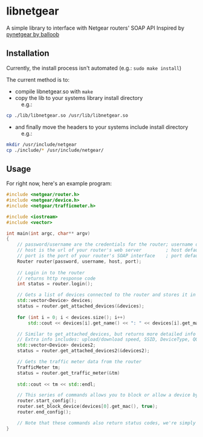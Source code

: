 # libnetgear

A simple library to interface with Netgear routers' SOAP API
Inspired by [pynetgear by balloob](https://github.com/balloob/pynetgear)

## Installation
Currently, the install process isn't automated (e.g.: `sudo make install`)

The current method is to:
- compile libnetgear.so with `make`
- copy the lib to your systems library install directory  
&nbsp;&nbsp;&nbsp;&nbsp;e.g.: 
```bash
cp ./lib/libnetgear.so /usr/lib/libnetgear.so
```
- and finally move the headers to your systems include install directory  
&nbsp;&nbsp;&nbsp;&nbsp;e.g.: 
```bash
mkdir /usr/include/netgear
cp ./include/* /usr/include/netgear/
```

## Usage

For right now, here's an example program:
```c++
#include <netgear/router.h>
#include <netgear/device.h>
#include <netgear/trafficmeter.h>

#include <iostream>
#include <vector>

int main(int argc, char** argv)
{
    // password/username are the credentials for the router; username defaults to "admin"
    // host is the url of your router's web server         ; host defaults to "routerlogin.net"
    // port is the port of your router's SOAP interface    ; port defaults to 5000 (Some router models may require this to be 80)
    Router router(password, username, host, port);
    
    // Login in to the router
    // returns http response code
    int status = router.login();

    // Gets a list of devices connected to the router and stores it in devices
    std::vector<Device> devices;
    status = router.get_attached_devices(&devices);
    
    for (int i = 0; i < devices.size(); i++)
        std::cout << devices[i].get_name() << ": " << devices[i].get_mac() << std::endl;

    // Similar to get_attached_devices, but returns more detailed info about each device
    // Extra info includes: upload/download speed, SSID, DeviceType, QOS Priority, ...
    std::vector<Device> devices2;
    status = router.get_attached_devices2(&devices2);

    // Gets the traffic meter data from the router
    TrafficMeter tm;
    status = router.get_traffic_meter(&tm)
    
    std::cout << tm << std::endl;

    // This series of commands allows you to block or allow a device by MAC address
    router.start_config();
    router.set_block_device(devices[0].get_mac(), true);
    router.end_config();

    // Note that these commands also return status codes, we're simply not using them
}
```
